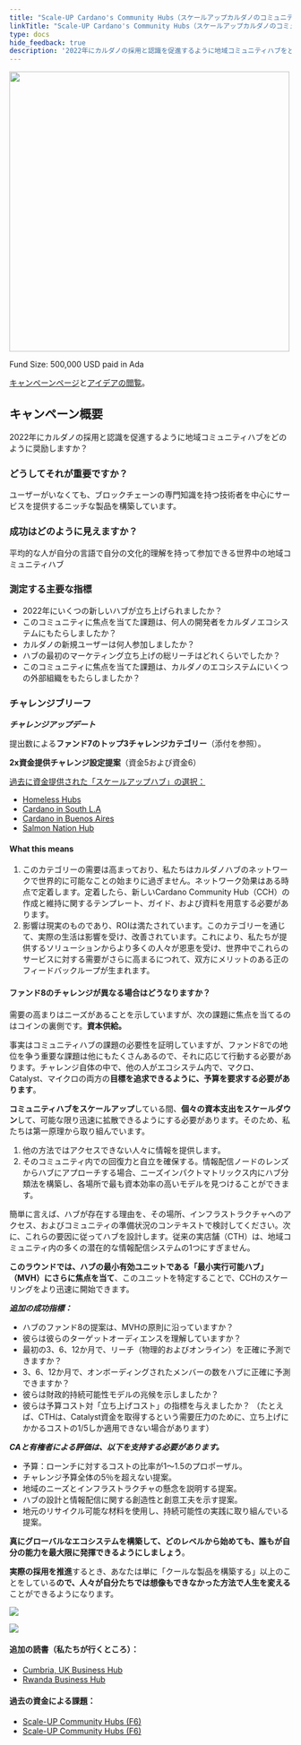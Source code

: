 ```yaml
---
title: "Scale-UP Cardano's Community Hubs（スケールアップカルダノのコミュニティハブ"
linkTitle: "Scale-UP Cardano's Community Hubs（スケールアップカルダノのコミュニティハブ"
type: docs
hide_feedback: true
description: '2022年にカルダノの採用と認識を促進するように地域コミュニティハブをどのように奨励しますか？'
---
```

<img src="https://cardano.ideascale.com/community-library/accounts/93/936143/Public/07-Scale-UP-Cardanos-Community-Hubs-f2a538.png" style="width:500px;height500px">

Fund Size: 500,000 USD paid in Ada

[キャンペーンページ](https://cardano.ideascale.com/c/idea/381022)と[アイデアの閲覧](https://cardano.ideascale.com/c/campaigns/26439/stage/all/ideas/unspecified)。

## キャンペーン概要

2022年にカルダノの採用と認識を促進するように地域コミュニティハブをどのように奨励しますか？

### どうしてそれが重要ですか？

ユーザーがいなくても、ブロックチェーンの専門知識を持つ技術者を中心にサービスを提供するニッチな製品を構築しています。

### 成功はどのように見えますか？

平均的な人が自分の言語で自分の文化的理解を持って参加できる世界中の地域コミュニティハブ

### 測定する主要な指標

- 2022年にいくつの新しいハブが立ち上げられましたか？
- このコミュニティに焦点を当てた課題は、何人の開発者をカルダノエコシステムにもたらしましたか？
- カルダノの新規ユーザーは何人参加しましたか？
- ハブの最初のマーケティング立ち上げの総リーチはどれくらいでしたか？
- このコミュニティに焦点を当てた課題は、カルダノのエコシステムにいくつの外部組織をもたらしましたか？

### チャレンジブリーフ

***チャレンジアップデート***

提出数による**ファンド7のトップ3チャレンジカテゴリー**（添付を参照）。

**2x資金提供チャレンジ設定提案**（資金5および資金6）

<u>過去に資金提供された「スケールアップハブ」の選択：</u>

- [Homeless Hubs](https://cardano.ideascale.com/a/dtd/367891-48088)
- [Cardano in South L.A](https://cardano.ideascale.com/a/dtd/367936-48088)
- [Cardano in Buenos Aires](https://cardano.ideascale.com/a/dtd/367293-48088)
- [Salmon Nation Hub](https://cardano.ideascale.com/a/dtd/368369-48088)

#### What this means

1. このカテゴリーの需要は高まっており、私たちはカルダノハブのネットワークで世界的に可能なことの始まりに過ぎません。ネットワーク効果はある時点で定着します。定着したら、新しいCardano Community Hub（CCH）の作成と維持に関するテンプレート、ガイド、および資料を用意する必要があります。
2. 影響は現実のものであり、ROIは満たされています。このカテゴリーを通じて、実際の生活は影響を受け、改善されています。これにより、私たちが提供するソリューションからより多くの人々が恩恵を受け、世界中でこれらのサービスに対する需要がさらに高まるにつれて、双方にメリットのある正のフィードバックループが生まれます。

#### ファンド8のチャレンジが異なる場合はどうなりますか？

需要の高まりはニーズがあることを示していますが、次の課題に焦点を当てるのはコインの裏側です。**資本供給。**

事実はコミュニティハブの課題の必要性を証明していますが、ファンド8での地位を争う重要な課題は他にもたくさんあるので、それに応じて行動する必要があります。チャレンジ自体の中で、他の人がエコシステム内で、マクロ、Catalyst、マイクロの両方の**目標を追求できるように、予算を要求する必要があります**。

**コミュニティハブをスケールアップ**している間、**個々の資本支出をスケールダウン**して、可能な限り迅速に拡散できるようにする必要があります。そのため、私たちは第一原理から取り組んでいます。

1. 他の方法ではアクセスできない人々に情報を提供します。
2. そのコミュニティ内での回復力と自立を確保する。情報配信ノードのレンズからハブにアプローチする場合、ニーズインパクトマトリックス内にハブ分類法を構築し、各場所で最も資本効率の高いモデルを見つけることができます。

簡単に言えば、ハブが存在する理由を、その場所、インフラストラクチャへのアクセス、およびコミュニティの準備状況のコンテキストで検討してください。次に、これらの要因に従ってハブを設計します。従来の実店舗（CTH）は、地域コミュニティ内の多くの潜在的な情報配信システムの1つにすぎません。

**このラウンドでは、ハブの最小有効ユニットである「最小実行可能ハブ」（MVH）にさらに焦点を当て**、このユニットを特定することで、CCHのスケーリングをより迅速に開始できます。

***追加の成功指標：***

- ハブのファンド8の提案は、MVHの原則に沿っていますか？
- 彼らは彼らのターゲットオーディエンスを理解していますか？
- 最初の3、6、12か月で、リーチ（物理的およびオンライン）を正確に予測できますか？
- 3、6、12か月で、オンボーディングされたメンバーの数をハブに正確に予測できますか？
- 彼らは財政的持続可能性モデルの兆候を示しましたか？
- 彼らは予算コスト対「立ち上げコスト」の指標を与えましたか？ （たとえば、CTHは、Catalyst資金を取得するという需要圧力のために、立ち上げにかかるコストの1/5しか適用できない場合があります）

***CAと有権者による評価は、以下を支持する必要があります。***

- 予算：ローンチに対するコストの比率が1〜1.5のプロポーザル。
- チャレンジ予算全体の5％を超えない提案。
- 地域のニーズとインフラストラクチャの懸念を説明する提案。
- ハブの設計と情報配信に関する創造性と創意工夫を示す提案。
- 地元のリサイクル可能な材料を使用し、持続可能性の実践に取り組んでいる提案。

**真にグローバルなエコシステムを構築して、どのレベルから始めても、誰もが自分の能力を最大限に発揮できるようにしましょう**。

**実際の採用を推進**するとき、あなたは単に「クールな製品を構築する」以上のことをしている**ので、人々が自分たちでは想像もできなかった方法で人生を変える**ことができるようになります。

![](https://i.imgur.com/bZQvrLI.jpeg)

![](https://i.imgur.com/MWddZex.gif)

#### 追加の読書（私たちが行くところ）：

- [Cumbria, UK Business Hub](https://www.gov.uk/government/news/sellafield-invests-26m-to-create-cumbria-business-hub)
- [Rwanda Business Hub](https://techcrunch.com/2021/12/03/norrsken-foundations-hub-opens-in-rwanda-to-house-1000-entrepreneurs-by-next-year)

#### 過去の資金による課題：

- [Scale-UP Community Hubs (F6)](https://cardano.ideascale.com/a/dtd/Scale-UP-Cardano-s-Community-Hubs/369413-48088)
- [Scale-UP Community Hubs (F6)](https://cardano.ideascale.com/a/dtd/Scale-UP-Cardano-s-Community-Hubs/352534-48088)
